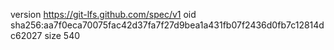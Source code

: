 version https://git-lfs.github.com/spec/v1
oid sha256:aa7f0eca70075fac42d37fa7f27d9bea1a431fb07f2436d0fb7c12814dc62027
size 540
